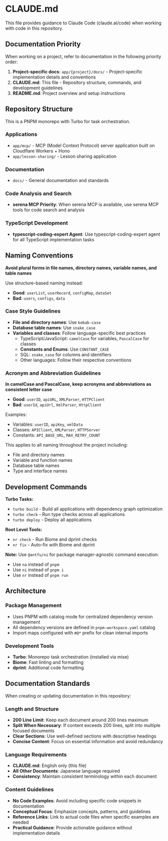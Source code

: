 # CLAUDE.md

This file provides guidance to Claude Code (claude.ai/code) when working with code in this repository.

## Documentation Priority

When working on a project, refer to documentation in the following priority order:

1. **Project-specific docs**: `app/{project}/docs/` - Project-specific implementation details and conventions
2. **CLAUDE.md**: This file - Repository structure, commands, and development guidelines
3. **README.md**: Project overview and setup instructions

## Repository Structure

This is a PNPM monorepo with Turbo for task orchestration.

### Applications

- `app/mcp/` - MCP (Model Context Protocol) server application built on Cloudflare Workers + Hono
- `app/lesson-sharing/` - Lesson sharing application

### Documentation

- `docs/` - General documentation and standards

### Code Analysis and Search

- **serena MCP Priority**: When serena MCP is available, use serena MCP tools for code search and analysis

### TypeScript Development

- **typescript-coding-expert Agent**: Use typescript-coding-expert agent for all TypeScript implementation tasks

## Naming Conventions

**Avoid plural forms in file names, directory names, variable names, and table names**

Use structure-based naming instead:

- **Good**: `userList`, `userRecord`, `configMap`, `dataSet`
- **Bad**: `users`, `configs`, `data`

### Case Style Guidelines

- **File and directory names**: Use `kebab-case`
- **Database table names**: Use `snake_case`
- **Variables and classes**: Follow language-specific best practices
  - TypeScript/JavaScript: `camelCase` for variables, `PascalCase` for classes
  - **Constants and Enums**: Use `CONSTANT_CASE`
  - SQL: `snake_case` for columns and identifiers
  - Other languages: Follow their respective conventions

### Acronym and Abbreviation Guidelines

**In camelCase and PascalCase, keep acronyms and abbreviations as consistent letter case**

- **Good**: `userID`, `apiURL`, `XMLParser`, `HTTPClient`
- **Bad**: `userId`, `apiUrl`, `XmlParser`, `HttpClient`

Examples:

- Variables: `userID`, `apiKey`, `xmlData`
- Classes: `APIClient`, `XMLParser`, `HTTPServer`
- Constants: `API_BASE_URL`, `MAX_RETRY_COUNT`

This applies to all naming throughout the project including:

- File and directory names
- Variable and function names
- Database table names
- Type and interface names

## Development Commands

**Turbo Tasks:**

- `turbo build` - Build all applications with dependency graph optimization
- `turbo check` - Run type checks across all applications
- `turbo deploy` - Deploy all applications

**Root Level Tools:**

- `nr check` - Run Biome and dprint checks
- `nr fix` - Auto-fix with Biome and dprint

**Note:** Use `@antfu/ni` for package manager-agnostic command execution:

- Use `na` instead of `pnpm`
- Use `ni` instead of `pnpm i`
- Use `nr` instead of `pnpm run`

## Architecture

### Package Management

- Uses PNPM with catalog mode for centralized dependency version management
- All dependency versions are defined in `pnpm-workspace.yaml` catalog
- Import maps configured with `#@*` prefix for clean internal imports

### Development Tools

- **Turbo**: Monorepo task orchestration (installed via mise)
- **Biome**: Fast linting and formatting
- **dprint**: Additional code formatting

## Documentation Standards

When creating or updating documentation in this repository:

### Length and Structure

- **200 Line Limit**: Keep each document around 200 lines maximum
- **Split When Necessary**: If content exceeds 200 lines, split into multiple focused documents
- **Clear Sections**: Use well-defined sections with descriptive headings
- **Concise Content**: Focus on essential information and avoid redundancy

### Language Requirements

- **CLAUDE.md**: English only (this file)
- **All Other Documents**: Japanese language required
- **Consistency**: Maintain consistent terminology within each document

### Content Guidelines

- **No Code Examples**: Avoid including specific code snippets in documentation
- **Conceptual Focus**: Emphasize concepts, patterns, and guidelines
- **Reference Links**: Link to actual code files when specific examples are needed
- **Practical Guidance**: Provide actionable guidance without implementation details
